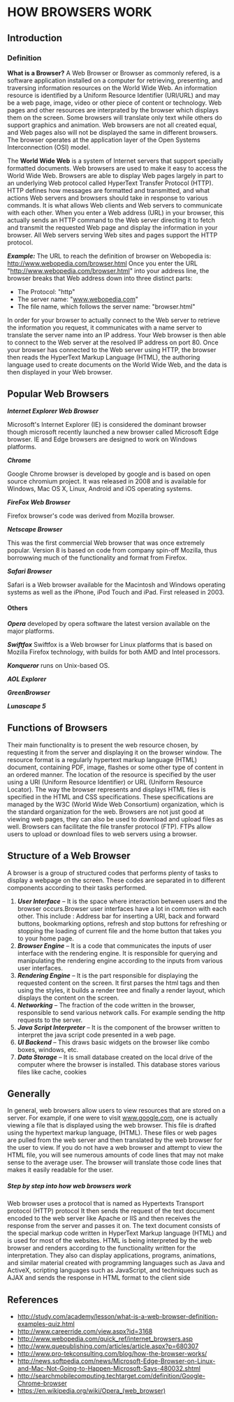 # HOW BROWSERS WORK

## Introduction

### Definition
**What is a Browser?**
A Web Browser or Browser as commonly refered, is a software application installed on a computer for retrieving, presenting, and traversing information resources on the World Wide Web.
An information resource is identified by a Uniform Resource Identifier (URI/URL) and may be a web page, image, video or other piece of content or technology.
Web pages and other resources are interprated by the browser which displays them on the screen.
Some browsers will translate only text while others do support graphics and animation.
Web browsers are not all created equal, and Web pages also will not be displayed the same in different browsers.
The browser operates at the application layer of the Open Systems Interconnection (OSI) model.

The **World Wide Web** is a system of Internet servers that support specially formatted documents. Web browsers are used to make it easy to access the World Wide Web. Browsers are able to display Web pages largely in part to an underlying Web protocol called HyperText Transfer Protocol (HTTP). HTTP defines how messages are formatted and transmitted, and what actions Web servers and browsers should take in response to various commands. It is what allows Web clients and Web servers to communicate with each other. When you enter a Web address (URL) in your browser, this actually sends an HTTP command to the Web server directing it to fetch and transmit the requested Web page and display the information in your browser. All Web servers serving Web sites and pages support the HTTP protocol.

**_Example:_** The URL to reach the definition of browser on Webopedia is: http://www.webopedia.com/browser.html
Once you enter the URL "http://www.webopedia.com/browser.html" into your address line, the browser breaks that Web address down into three distinct parts:

* The Protocol: "http"
* The server name: "www.webopedia.com"
* The file name, which follows the server name: "browser.html"

In order for your browser to actually connect to the Web server to retrieve the information you request, it communicates with a name server to translate the server name into an IP address. Your Web browser is then able to connect to the Web server at the resolved IP address on port 80. Once your browser has connected to the Web server using HTTP, the browser then reads the HyperText Markup Language (HTML), the authoring language used to create documents on the World Wide Web, and the data is then displayed in your Web browser.

## Popular Web Browsers
**_Internet Explorer Web Browser_**

Microsoft's Internet Explorer (IE) is considered the dominant browser though microsoft recently launched a new browser called Microsoft Edge browser. IE and Edge browsers are designed to work on Windows platforms.

**_Chrome_**

Google Chrome browser is developed by google and is based on open source chromium project. It was released in 2008 and is available for Windows, Mac OS X, Linux, Android and iOS operating systems.

**_FireFox Web Browser_**

Firefox browser's code was derived from Mozilla browser.

**_Netscape Browser_**

This was the first commercial Web browser that was once extremely popular. Version 8 is based on code from company spin-off Mozilla, thus borrowwing much of the functionality and format from Firefox.

**_Safari Browser_**

Safari is a Web browser available for the Macintosh and Windows operating systems as well as the iPhone, iPod Touch and iPad. First released in 2003.

#### Others
**_Opera_** developed by opera software the latest version available on the major platforms.

**_Swiftfox_**
Swiftfox is a Web browser for Linux platforms that is based on Mozilla Firefox technology, with builds for both AMD and Intel processors.

**_Konqueror_** runs on Unix-based OS.

**_AOL Explorer_**

**_GreenBrowser_**

**_Lunascape 5_**


## Functions of Browsers
Their main functionality is to present the web resource chosen, by requesting it from the server and displaying it on the browser window.
The resource format is a regularly hypertext markup language (HTML) document, containing PDF, image, flashes or some other type of content in an ordered manner.
The location of the resource is specified by the user using a URI (Uniform Resource Identifier) or URL (Uniform Resource Locator).
The way the browser represents and displays HTML files is specified in the HTML and CSS specifications.
These specifications are managed by the W3C (World Wide Web Consortium) organization, which is the standard organization for the web.
Browsers are not just good at viewing web pages, they can also be used to download and upload files as well.
Browsers can facilitate the file transfer protocol (FTP).
FTPs allow users to upload or download files to web servers using a browser.

## Structure of a Web Browser
A browser is a group of structured codes that performs plenty of tasks to display a webpage on the screen. These codes are separated in to different components according to their tasks performed.

1. **_User Interface_** – It is the space where interaction between users and the browser occurs.Browser user interfaces have a lot in common with each other.
This include : Address bar for inserting a URI, back and forward buttons, bookmarking options, refresh and stop buttons for refreshing or stopping the loading of current file and the home button that takes you to your home page.
2. **_Browser Engine_** – It is a code that communicates the inputs of user interface with the rendering engine.
It is responsible for querying and manipulating the rendering engine according to the inputs from various user interfaces.
3. **_Rendering Engine_** – It is the part responsible for displaying the requested content on the screen.
It first parses the html tags and then using the styles, it builds a render tree and finally a render layout, which displays the content on the screen.
4. **_Networking_** – The fraction of the code written in the browser, responsible to send various network calls.
For example sending the http requests to the server.
5. **_Java Script Interpreter_** – It is the component of the browser written to interpret the java script code presented in a web page.
6. **_UI Backend_** – This draws basic widgets on the browser like combo boxes, windows, etc.
7. **_Data Storage_** – It is small database created on the local drive of the computer where the browser is installed.
This database stores various files like cache, cookies

## Generally
In general, web browsers allow users to view resources that are stored on a server.
For example, if one were to visit www.google.com, one is actually viewing a file that is displayed using the web browser.
This file is drafted using the hypertext markup language, (HTML).
These files or web pages are pulled from the web server and then translated by the web browser for the user to view.
If you do not have a web browser and attempt to view the HTML file, you will see numerous amounts of code lines that may not make sense to the average user.
The browser will translate those code lines that makes it easily readable for the user.

##### Step by step into how web browsers work
Web browser uses a protocol that is named as Hypertexts Transport protocol (HTTP) protocol 
It then sends the request of the text document encoded to the web server like Apache or IIS and then receives the response from the server and passes it on.
The text document consists of the special markup code written in HyperText Markup language (HTML) and is used for most of the websites. 
HTML is being interpreted by the web browser and renders according to the functionality written for the interpretation.
They also can display applications, programs, animations, and similar material created with programming languages such as Java and ActiveX, scripting languages such as JavaScript, and techniques such as AJAX and sends the response in HTML format to the client side

## References
* http://study.com/academy/lesson/what-is-a-web-browser-definition-examples-quiz.html
* http://www.careerride.com/view.aspx?id=3168 
* http://www.webopedia.com/quick_ref/internet_browsers.asp 
* http://www.quepublishing.com/articles/article.aspx?p=680307 
* http://www.pro-tekconsulting.com/blog/how-the-browser-works/
* http://news.softpedia.com/news/Microsoft-Edge-Browser-on-Linux-and-Mac-Not-Going-to-Happen-Microsoft-Says-480032.shtml
* http://searchmobilecomputing.techtarget.com/definition/Google-Chrome-browser
* https://en.wikipedia.org/wiki/Opera_(web_browser)